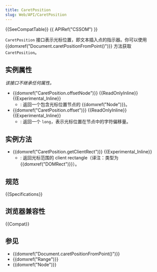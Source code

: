 ```yaml
---
title: CaretPosition
slug: Web/API/CaretPosition
---
```


{{SeeCompatTable}} {{ APIRef("CSSOM") }}

`CaretPosition` 接口表示光标位置，即文本插入点的指示器。你可以使用 {{domxref("Document.caretPositionFromPoint()")}} 方法获取 `CaretPosition`。

## 实例属性

*该接口不继承任何属性。*

- {{domxref("CaretPosition.offsetNode")}} {{ReadOnlyInline}} {{Experimental_Inline}}
  - : 返回一个包含光标位置节点的 {{domxref("Node")}}。
- {{domxref("CaretPosition.offset")}} {{ReadOnlyInline}} {{Experimental_Inline}}
  - : 返回一个 `long`，表示光标位置在节点中的字符偏移量。

## 实例方法

- {{domxref("CaretPosition.getClientRect")}} {{Experimental_Inline}}
  - : 返回光标范围的 client rectangle（译注：类型为 {{domxref("DOMRect")}}）。

## 规范

{{Specifications}}

## 浏览器兼容性

{{Compat}}

## 参见

- {{domxref("Document.caretPositionFromPoint()")}}
- {{domxref("Range")}}
- {{domxref("Node")}}
